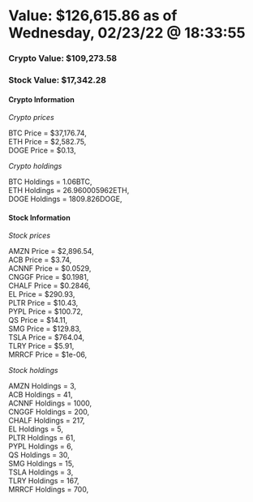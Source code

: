 # Value: $126,615.86 as of Wednesday, 02/23/22 @ 18:33:55 

### Crypto Value: $109,273.58

### Stock Value: $17,342.28

#### Crypto Information 
*Crypto prices* 

BTC Price = $37,176.74,  
ETH Price = $2,582.75,  
DOGE Price = $0.13,  


*Crypto holdings* 

BTC Holdings = 1.06BTC,  
ETH Holdings = 26.960005962ETH,  
DOGE Holdings = 1809.826DOGE,  


#### Stock Information 

*Stock prices* 

AMZN Price = $2,896.54,  
ACB Price = $3.74,  
ACNNF Price = $0.0529,  
CNGGF Price = $0.1981,  
CHALF Price = $0.2846,  
EL Price = $290.93,  
PLTR Price = $10.43,  
PYPL Price = $100.72,  
QS Price = $14.11,  
SMG Price = $129.83,  
TSLA Price = $764.04,  
TLRY Price = $5.91,  
MRRCF Price = $1e-06,  


*Stock holdings* 

AMZN Holdings = 3,  
ACB Holdings = 41,  
ACNNF Holdings = 1000,  
CNGGF Holdings = 200,  
CHALF Holdings = 217,  
EL Holdings = 5,  
PLTR Holdings = 61,  
PYPL Holdings = 6,  
QS Holdings = 30,  
SMG Holdings = 15,  
TSLA Holdings = 3,  
TLRY Holdings = 167,  
MRRCF Holdings = 700,  


